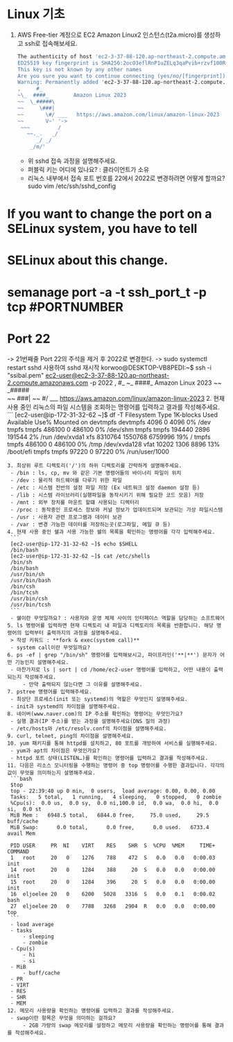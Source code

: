 # Linux 기초
1. AWS Free-tier 계정으로 EC2 Amazon Linux2 인스턴스(t2a.micro)를 생성하고 ssh로 접속해보세요.
   ```bash
   The authenticity of host 'ec2-3-37-88-120.ap-northeast-2.compute.amazonaws.com (3.37.88.120)' can't be established.
   ED25519 key fingerprint is SHA256:2ocO3eflRnP1uZELq3qaPvib+rzvf100R/JvpnjNEbQ.
   This key is not known by any other names
   Are you sure you want to continue connecting (yes/no/[fingerprint])? yes
   Warning: Permanently added 'ec2-3-37-88-120.ap-northeast-2.compute.amazonaws.com' (ED25519) to the list of known hosts.
   ,     #_
   ~\_  ####_        Amazon Linux 2023
   ~~  \_#####\
   ~~     \###|
   ~~       \#/ ___   https://aws.amazon.com/linux/amazon-linux-2023
   ~~       V~' '->
    ~~~         /
      ~~._.   _/
         _/ _/
       _/m/'
    ```
    - 위 sshd 접속 과정을 설명해주세요.
    - 퍼블릭 키는 어디에 있나요? : 클라이언트가 소유
    - 리눅스 내부에서 접속 포트 번호를 22에서 2022로 변경하려면 어떻게 할까요?
    sudo vim /etc/ssh/sshd_config
# If you want to change the port on a SELinux system, you have to tell
# SELinux about this change.
# semanage port -a -t ssh_port_t -p tcp #PORTNUMBER
#
# Port 22 
-> 21번째줄 Port 22의 주석을 제거 후 2022로 변경한다.
-> sudo systemctl restart sshd 사용하여 sshd 재시작
korwoo@DESKTOP-VB8PEDI:~$ ssh -i "ssibal.pem" ec2-user@ec2-3-37-88-120.ap-northeast-2.compute.amazonaws.com -p 2022
,     #_
~\_  ####_        Amazon Linux 2023
~~  \_#####\
~~     \###|
~~       \#/ ___   https://aws.amazon.com/linux/amazon-linux-2023
2. 현재 사용 중인 리눅스의 파일 시스템을 조회하는 명령어를 입력하고 결과를 작성해주세요.
    ```
   [ec2-user@ip-172-31-32-62 ~]$ df -T
   Filesystem     Type     1K-blocks    Used Available Use% Mounted on
   devtmpfs       devtmpfs      4096       0      4096   0% /dev
   tmpfs          tmpfs       486100       0    486100   0% /dev/shm
   tmpfs          tmpfs       194440    2896    191544   2% /run
   /dev/xvda1     xfs        8310764 1550768   6759996  19% /
   tmpfs          tmpfs       486100       0    486100   0% /tmp
   /dev/xvda128   vfat         10202    1306      8896  13% /boot/efi
   tmpfs          tmpfs        97220       0     97220   0% /run/user/1000
   ```
3. 최상위 루트 디렉토리('/')의 하위 디렉토리를 간략하게 설명해주세요.
    - /bin : ls, cp, mv 와 같은 기본 명령어들의 바이너리 파일이 위치
    - /dev : 물리적 하드웨어를 다루기 위한 파일
    - /etc : 시스템 전반의 설정 파일 저장 (Ex 네트워크 설정 daemon 설정 등)
    - /lib : 시스템 라이브러리(실행파일을 동작시키기 위해 필요한 코드 모음) 저장
    - /mnt : 외부 장치를 마운트 할떄 사용되는 디렉터리
    - /proc : 동작중인 프로세스 정보와 커널 정보가 업데이트되며 보관되는 가상 파일시스템
    - /usr : 사용자 관련 프로그램과 데이터 보관
    - /var : 변경 가능한 데이터를 저장하는곳(로그파일, 메일 큐 등)
4. 현재 사용 중인 쉘과 사용 가능한 쉘의 목록을 확인하는 명령어를 각각 입력해주세요.
    ```
    [ec2-user@ip-172-31-32-62 ~]$ echo $SHELL
    /bin/bash
    [ec2-user@ip-172-31-32-62 ~]$ cat /etc/shells
    /bin/sh
    /bin/bash
    /usr/bin/sh
    /usr/bin/bash
    /bin/csh
    /bin/tcsh
    /usr/bin/csh
    /usr/bin/tcsh
    ```
    - 쉘이란 무엇일까요? : 사용자와 운영 체제 사이의 인터페이스 역할을 담당하는 소프트웨어
5. ls 명령어를 입력하면 현재 디렉토리 내 파일과 디렉토리의 목록을 반환합니다. 해당 명령어의 입력부터 출력까지의 과정을 설명해주세요.
    > 작성 키워드 : **fork & exec(system call)**
    - system call이란 무엇일까요?
6. ps -ef | grep "/bin/sh" 명령어를 입력해보시고, 파이프라인('**|**') 문자가 어떤 기능인지 설명해주세요.
    - 마찬가지로 ls | sort | cd /home/ec2-user 명령어를 입력하고, 어떤 내용이 출력되는지 작성해주세요.
        - 만약 출력되지 않는다면 그 이유를 설명해주세요.
7. pstree 명령어를 입력해주세요.
    - 최상단 프로세스(init 또는 systemd)의 역할은 무엇인지 설명해주세요.
    - init과 systemd의 차이점을 설명해주세요.
8. 네이버(www.naver.com)의 IP 주소를 확인하는 명령어는 무엇인가요?
    - 실행 결과(IP 주소)를 받는 과정을 설명해주세요(DNS 질의 과정)
    - /etc/hosts와 /etc/resolv.conf의 차이점을 설명해주세요.
9. curl, telnet, ping의 차이점을 설명해주세요.
10. yum 패키지를 통해 httpd를 설치하고, 80 포트를 개방하여 서비스를 실행해주세요.
    - yum과 apt의 차이점은 무엇인가요?
    - httpd 포트 상태(LISTEN…)를 확인하는 명령어를 입력하고 결과를 작성해주세요.
11. 다음은 리소스 모니터링을 수행하는 명령어 중 top 명령어를 수행한 결과입니다. 각각의 값이 무엇을 의미하는지 설명해주세요.
    ```bash
    $top
    top - 22:39:40 up 0 min,  0 users,  load average: 0.00, 0.00, 0.00
    Tasks:   5 total,   1 running,   4 sleeping,   0 stopped,   0 zombie
    %Cpu(s):  0.0 us,  0.0 sy,  0.0 ni,100.0 id,  0.0 wa,  0.0 hi,  0.0 si,  0.0 st
    MiB Mem :   6948.5 total,   6844.0 free,     75.0 used,     29.5 buff/cache
    MiB Swap:      0.0 total,      0.0 free,      0.0 used.   6733.4 avail Mem

    PID USER     PR  NI    VIRT    RES    SHR  S  %CPU  %MEM     TIME+  COMMAND
    1   root     20   0    1276    788    472  S   0.0   0.0   0:00.03  init
    14  root     20   0    1284    388     20  S   0.0   0.0   0:00.00  init
    15  root     20   0    1284    396     20  S   0.0   0.0   0:00.00  init
    16  eljoelee 20   0    6200   5028   3316  S   0.0   0.1   0:00.02  bash
    27  eljoelee 20   0    7788   3268   2904  R   0.0   0.0   0:00.00  top
    ```
    - load average
    - tasks
        - sleeping
        - zombie
    - Cpu(s)
        - hi
        - si
    - MiB
        - buff/cache
    - PR
    - VIRT
    - RES
    - SHR
    - MEM
12. 메모리 사용량을 확인하는 명령어를 입력하고 결과를 작성해주세요.
    - swap이란 항목은 무엇을 의미하는 걸까요?
        - 2GB 가량의 swap 메모리를 설정하고 메모리 사용량을 확인하는 명령어를 통해 결과를 작성해주세요.
